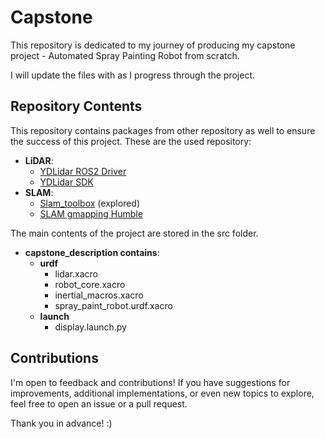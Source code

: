 # Capstone

This repository is dedicated to my journey of producing my capstone project - Automated Spray Painting Robot from scratch.

I will update the files with as I progress through the project.

## Repository Contents
This repository contains packages from other repository as well to ensure the success of this project.
These are the used repository:
- **LiDAR**:
  - [YDLidar ROS2 Driver](https://github.com/YDLIDAR/ydlidar_ros2_driver.git)
  - [YDLidar SDK](https://github.com/YDLIDAR/YDLidar-SDK.git)
- **SLAM**:
  - [Slam_toolbox](https://github.com/SteveMacenski/slam_toolbox) (explored)
  - [SLAM gmapping Humble](https://github.com/GMHadou/slam_gmapping_Humble)
   
The main contents of the project are stored in the src folder.
- **capstone_description contains**:
  - **urdf**
    - lidar.xacro
    - robot_core.xacro
    - inertial_macros.xacro
    - spray_paint_robot.urdf.xacro
  - **launch**
     - display.launch.py

## Contributions
I'm open to feedback and contributions! If you have suggestions for improvements, additional implementations, or even new topics to explore, feel free to open an issue or a pull request.

Thank you in advance! :)
